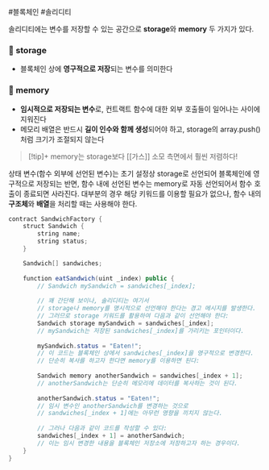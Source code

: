 ---
---

#블록체인 #솔리디티 

솔리디티에는 변수를 저장할 수 있는 공간으로 **storage**와 **memory** 두 가지가 있다.

### 📌 storage
+ 블록체인 상에 **영구적으로 저장**되는 변수를 의미한다
### 📌 memory
+ **임시적으로 저장되는 변수**로, 컨트랙트 함수에 대한 외부 호출들이 일어나는 사이에 지워진다
+ 메모리 배열은 반드시 **길이 인수와 함께 생성**되어야 하고, storage의 array.push()처럼 크기가 조절되지 않는다

> [!tip]+ 
> memory는 storage보다 [[가스]] 소모 측면에서 훨씬 저렴하다!


상태 변수(함수 외부에 선언된 변수)는 초기 설정상 storage로 선언되어 블록체인에 영구적으로 저장되는 반면, 함수 내에 선언된 변수는 memory로 자동 선언되어서 함수 호출이 종료되면 사라진다. 대부분의 경우 해당 키워드를 이용할 필요가 없으나, 함수 내의 **구조체**와 **배열**을 처리할 때는 사용해야 한다.

``` Java
contract SandwichFactory {
	struct Sandwich {
		string name;
		string status;
	}

	Sandwich[] sandwiches;
	
	function eatSandwich(uint _index) public {
		// Sandwich mySandwich = sandwiches[_index];
		
		// 꽤 간단해 보이나, 솔리디티는 여기서 
		// storage나 memory를 명시적으로 선언해야 한다는 경고 메시지를 발생한다.
		// 그러므로 storage 키워드를 활용하여 다음과 같이 선언해야 한다:
		Sandwich storage mySandwich = sandwiches[_index];
		// mySandwich는 저장된 sandwiches[_index]를 가리키는 포인터이다.
		
		mySandwich.status = "Eaten!";
		// 이 코드는 블록체인 상에서 sandwiches[_index]을 영구적으로 변경한다.
		// 단순히 복사를 하고자 한다면 memory를 이용하면 된다:
		
		Sandwich memory anotherSandwich = sandwiches[_index + 1];
		// anotherSandwich는 단순히 메모리에 데이터를 복사하는 것이 된다.
		
		anotherSandwich.status = "Eaten!";
		// 임시 변수인 anotherSandwich를 변경하는 것으로
		// sandwiches[_index + 1]에는 아무런 영향을 끼치지 않는다.
		
		// 그러나 다음과 같이 코드를 작성할 수 있다:
		sandwiches[_index + 1] = anotherSandwich;
		// 이는 임시 변경한 내용을 블록체인 저장소에 저장하고자 하는 경우이다.
	}
}
```